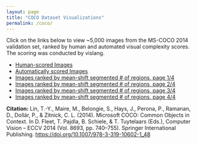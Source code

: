 ```yaml
---
layout: page
title: "COCO Dataset Visualizations"
permalink: /coco/
---
```


Click on the links below to view ~5,000 images from the MS-COCO 2014 validation set, ranked by human and automated visual complexity scores. The scoring was conducted
by vislang.

- [Human-scored Images](coco-human.html)
- [Automatically scored Images](coco-auto.html)
- [Images ranked by mean-shift segmented # of regions, page 1/4](coco-regions-1.html)
- [Images ranked by mean-shift segmented # of regions, page 2/4](coco-regions-2.html)
- [Images ranked by mean-shift segmented # of regions, page 3/4](coco-regions-3.html)
- [Images ranked by mean-shift segmented # of regions, page 4/4](coco-regions-4.html)

**Citation:** Lin, T.-Y., Maire, M., Belongie, S., Hays, J., Perona, P., Ramanan, D., Dollár, P., & Zitnick, C. L. (2014). Microsoft COCO: Common Objects in Context. 
In D. Fleet, T. Pajdla, B. Schiele, & T. Tuytelaars (Eds.), Computer Vision – ECCV 2014 (Vol. 8693, pp. 740–755). Springer International Publishing. 
https://doi.org/10.1007/978-3-319-10602-1_48
